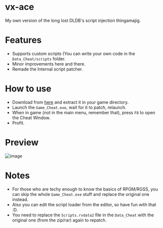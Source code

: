 # vx-ace
My own version of the long lost DLDB's script injection thingamajig.

# Features
- Supports custom scripts (You can write your own code in the `Data_Cheat/scripts` folder.
- Minor improvements here and there.
- Remade the Internal script patcher.

# How to use
- Download from [here](https://codeload.github.com/xjunko/vx-ace/zip/refs/heads/master) and extract it in your game directory.
- Launch the `Game_Cheat.exe`, wait for it to patch, relaunch.
- When in game (not in the main menu, remember that), press `F8` to open the Cheat Window.
- Profit.

# Preview
![image](https://github.com/xjunko/vx-ace/assets/44401509/7c016cfd-c7f0-4e43-ba6b-dd25695ec250)

# Notes
- For those who are techy enough to know the basics of RPGM/RGSS, you can skip the whole `Game_Cheat.exe` stuff and replace the original one instead.
- Also you can edit the script loader from the editor, so have fun with that :D.
- You need to replace the `Scripts.rvdata2` file in the `Data_Cheat` with the original one (from the zip/rar) again to repatch.
